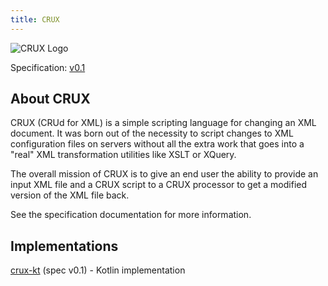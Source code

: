 ```yaml
---
title: CRUX
---
```

![CRUX Logo](/assets/images/crux-logo.svg "CRUd for XML")

Specification: [v0.1](/crux-spec-0-1)

## About CRUX

CRUX (CRUd for XML) is a simple scripting language for changing
an XML document. It was born out of the necessity to script changes
to XML configuration files on servers without all the extra work that
goes into a "real" XML transformation utilities like XSLT or XQuery.

The overall mission of CRUX is to give an end user the ability to
provide an input XML file and a CRUX script to a CRUX processor to get
a modified version of the XML file back.

See the specification documentation for more information.
 
## Implementations

[crux-kt](https://github.com/mckee-solutions/crux-kt) (spec v0.1) -
Kotlin implementation
